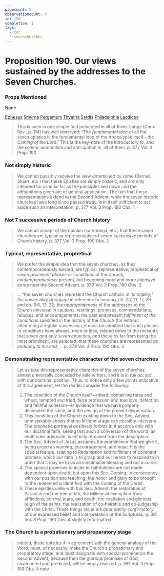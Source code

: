 ```yaml
---
pagecount: 5
observationcount: 4
id: 190
completion: 1
tags:
  - toc
  - sevenchurches
---
```

# Proposition 190. Our views sustained by the addresses to the Seven Churches.

### Props Mentioned
None

[Ephesus](Ephesus.md) [Smyrna](Smyrna.md) [Pergamum](Pergamum.md) [Thyatira](Thyatira.md) [Sardis](Sardis.md) [Philadelphia](Philadelphia.md) [Laodicea](Laodicea.md)

>This is seen in one simple fact presented in all of them. Lange (Com. Rev., p. 114) has well observed: “The *fundamental idea* of all the seven epistles is the fundamental idea of the Apocalypse itself—*the Coming of the Lord*.” This is the key-note of the introductory to, and the solemn admonition and anticipation in, all of them.
>p. 377 Vol. 3 Prop. 190
### Not simply historic
>We cannot possibly receive the view entertained by some (Barnes, Stuart, etc.) that these Epistles are *simply historic*, and are only intended for us in so far as the principles laid down and the admonitions given are of general application. The fact that these representations extend to the Second Advent, while the seven historic churches have long since passed away, is in itself sufficient to set aside such an interpretation.
>p. 377 Vol. 3 Prop. 190 Obs. 1
### Not 7 successive periods of Church history
>We cannot accept of the opinion (so Vitringa, etc.) that these seven churches are typical or representative of seven *successive* periods of Church history.
>p. 377 Vol. 3 Prop. 190 Obs. 2
### Typical, representative, prophetical
>We prefer the simple idea that the seven churches, as they contemporaneously existed, are typical, representative, prophetical *of seven prominent phases or conditions* of the Church, *contemporaneously* present, but becoming more and more *intensive* as we near the Second Advent.
>p. 379 Vol. 3 Prop. 190 Obs. 3

>... “the seven churches represent the Church catholic in its totality;" *the universality of appeal* in reference to hearing, ch. 2:7, 11, 17, 29 and ch. 3:6, 13, 22; *the appropriateness* of the addresses to the Church universal in cautions, warnings, promises, commendations, rebukes, and encouragements; the past and present *fulfilment of the conditions* specified in the history of the Church (for without attempting a regular succession, it must be admitted that such phases or conditions have always, more or less, existed down to the present); that seven *and only seven* churches, and these by far from being the most prominent, are selected; that these churches are represented *as enduring to the end*, ...
>p. 379 Vol. 3 Prop. 190 Obs. 3
### Demonstrating representative character of the seven churches
>Let us take this representative character of the seven churches, almost universally conceded by able writers, and it is in *full accord* with our doctrinal position. Thus, to notice only a few points indicative of this agreement, let the reader consider the following: 
>1. The condition of the Church itself—mixed, containing tares and wheat, tempted and tried, false profession and true love, defection and faithful adhesion—is evidence that we have properly delineated the same, and the design of the present dispensation. 
>2. This condition of the Church existing down to the Sec. Advent, unmistakably shows that no Millennial age can possibly intervene. The prophetic portrayal positively forbids it. It accords only with our doctrinal faith, seeing that such a conversion of the world, as multitudes advocate, is entirely removed from the description. 
>3. The Sec. Advent of Jesus assumes the prominence that we give it, being urged as warning, encouragement, and hope. It is the special feature, relating to Redemption and fulfilment of covenant promise, which our faith is to grasp and our hearts to respond to in order that it may be to us an inestimable blessing and not a curse. 
>4. The special promises to incite to faithfulness are not made dependent upon death, but upon this Sec. Coming. In consistency with our position and teaching, the honor and glory to be brought to the redeemed is identified with the Coming of the Christ. 
>5. These epistles unite with this Sec. Advent, the restoration of Paradise and the tree of life, the Millennial exemption from afflictions, sorrow, tears, and death, the exaltation and glorious reign of the saints, the realization of co-heirship and co-judgeship with the Christ. These things alone are *abundantly confirmatory* of our expressed belief and interpretation of the Scriptures.
>p. 381 Vol. 3 Prop. 190 Obs. 4 slightly reformatted

### The Church is a probationary and preparatory stage
>Indeed, these epistles if in agreement with the general analogy of the Word, must, of necessity, make the Church a probationary and preparatory stage, and must designate with special prominence the Second Advent, because then the glorious promises of God, covenanted and predicted, will be amply realized.
>p. 381 Vol. 3 Prop. 190 Obs. 4 note

